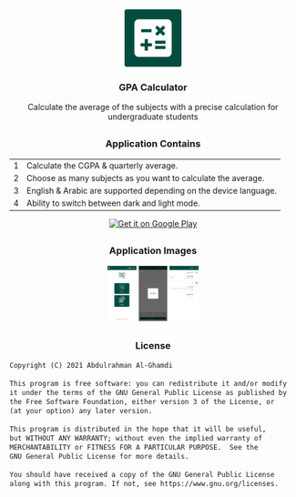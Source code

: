 <div align="center"><img src="./googlePlayAssets/icon/icon.png" width="20%"></div>

<h3 align="center">GPA Calculator</h3>

<p align="center">
  Calculate the average of the subjects with a precise calculation for undergraduate students
</p>

##

<h3 align="center">Application Contains</h3>

<table align="center">
    <tr><td align="center">1</td><td>Calculate the CGPA & quarterly average.</td></tr>
    <tr><td align="center">2</td><td>Choose as many subjects as you want to calculate the average.</td></tr>
    <tr><td align="center">3</td><td>English & Arabic are supported depending on the device language.</td></tr>
    <tr><td align="center">4</td><td>Ability to switch between dark and light mode.</td></tr>
</table>

<div align="center">
  <a href='https://play.google.com/store/apps/details?id=com.ss.gpacalculator'>
    <img height="80px" alt='Get it on Google Play' src='https://play.google.com/intl/en_us/badges/images/generic/en_badge_web_generic.png'/>
  </a>
</div>

##

<h3 align="center">Application Images</h3>

<div align="center" >
  <img width="10%" src="./googlePlayAssets/screenshots/1.png">
  <img width="10%" src="./googlePlayAssets/screenshots/2.png">
  <img width="10%" src="./googlePlayAssets/screenshots/3.png">
</div>

##

<h3 align="center">License</h3>

```
Copyright (C) 2021 Abdulrahman Al-Ghamdi

This program is free software: you can redistribute it and/or modify
it under the terms of the GNU General Public License as published by
the Free Software Foundation, either version 3 of the License, or
(at your option) any later version.

This program is distributed in the hope that it will be useful,
but WITHOUT ANY WARRANTY; without even the implied warranty of
MERCHANTABILITY or FITNESS FOR A PARTICULAR PURPOSE.  See the
GNU General Public License for more details.

You should have received a copy of the GNU General Public License
along with this program. If not, see https://www.gnu.org/licenses.
```
